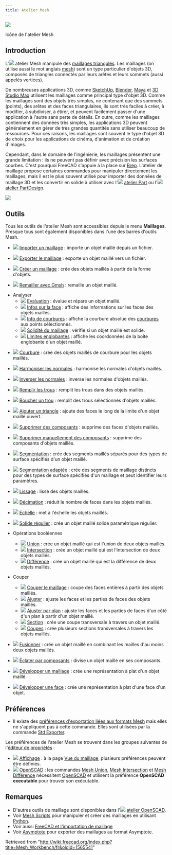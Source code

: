 ```yaml
---
title: Atelier Mesh
---
```


![](/images/Workbench_Mesh.svg)

Icône de l'atelier Mesh

## Introduction

L'![](/images/Workbench_Mesh.svg) atelier Mesh manipule des [maillages triangulés](http://fr.wikipedia.org/wiki/Triangle_mesh). Les maillages (on utilise aussi le mot anglais [mesh](<http://fr.wikipedia.org/wiki/Mesh_(Objet)>)) sont un type particulier d'objets 3D, composés de triangles connectés par leurs arêtes et leurs sommets (aussi appelés vertices).

De nombreuses applications 3D, comme [SketchUp](https://fr.wikipedia.org/wiki/SketchUp), [Blender](https://fr.wikipedia.org/wiki/Blender), [Maya](https://fr.wikipedia.org/wiki/Autodesk_Maya) et [3D Studio Max](https://fr.wikipedia.org/wiki/Autodesk_3ds_Max) utilisent les maillages comme principal type d'objet 3D. Comme les maillages sont des objets très simples, ne contenant que des sommets (points), des arêtes et des faces triangulaires, ils sont très faciles à créer, à modifier, à subdiviser, à étirer, et peuvent facilement passer d'une application à l'autre sans perte de détails. En outre, comme les maillages contiennent des données très simples, les applications 3D peuvent généralement en gérer de très grandes quantités sans utiliser beaucoup de ressources. Pour ces raisons, les maillages sont souvent le type d'objet 3D de choix pour les applications de cinéma, d'animation et de création d'images.

Cependant, dans le domaine de l'ingénierie, les maillages présentent une grande limitation : ils ne peuvent pas définir avec précision les surfaces courbes. C'est pourquoi FreeCAD s'appuie à la place sur [Brep](https://fr.wikipedia.org/wiki/B-Rep). L'atelier de maillage propose certaines commandes pour manipuler directement les maillages, mais il est le plus souvent utilisé pour importer des données de maillage 3D et les convertir en solide à utiliser avec l'![](/images/Workbench_Part.svg) [atelier Part](/Part_Workbench/fr "Part Workbench/fr") ou l'![](/images/Workbench_PartDesign.svg) [atelier PartDesign](/PartDesign_Workbench/fr "PartDesign Workbench/fr").

![](/images/Mesh_example.jpg)

## Outils

Tous les outils de l'atelier Mesh sont accessibles depuis le menu **Maillages**. Presque tous sont également disponibles dans l'une des barres d'outils Mesh.

- ![](/images/Mesh_Import.svg) [Importer un maillage](/Mesh_Import/fr "Mesh Import/fr") : importe un objet maillé depuis un fichier.

- ![](/images/Mesh_Export.svg) [Exporter le maillage](/Mesh_Export/fr "Mesh Export/fr") : exporte un objet maillé vers un fichier.

- ![](/images/Mesh_FromPartShape.svg) [Créer un maillage](/Mesh_FromPartShape/fr "Mesh FromPartShape/fr") : crée des objets maillés à partir de la forme d'objets.

- ![](/images/Mesh_RemeshGmsh.svg) [Remailler avec Gmsh](/Mesh_RemeshGmsh/fr "Mesh RemeshGmsh/fr") : remaille un objet maillé.

* Analyser
  - ![](/images/Mesh_Evaluation.svg) [Evaluation](/Mesh_Evaluation/fr "Mesh Evaluation/fr") : évalue et répare un objet maillé.
  - ![](/images/Mesh_EvaluateFacet.svg) [Infos sur la face](/Mesh_EvaluateFacet/fr "Mesh EvaluateFacet/fr") : affiche des informations sur les faces des objets maillés.
  - ![](/images/Mesh_CurvatureInfo.svg) [Info de courbures](/Mesh_CurvatureInfo/fr "Mesh CurvatureInfo/fr") : affiche la courbure absolue des [courbures](/Mesh_VertexCurvature/fr "Mesh VertexCurvature/fr") aux points sélectionnés.
  - ![](/images/Mesh_EvaluateSolid.svg) [Solidité du maillage](/Mesh_EvaluateSolid/fr "Mesh EvaluateSolid/fr") : vérifie si un objet maillé est solide.
  - ![](/images/Mesh_BoundingBox.svg) [Limites englobantes](/Mesh_BoundingBox/fr "Mesh BoundingBox/fr") : affiche les coordonnées de la boîte englobante d'un objet maillé.

- ![](/images/Mesh_VertexCurvature.svg) [Courbure](/Mesh_VertexCurvature/fr "Mesh VertexCurvature/fr") : crée des objets maillés de courbure pour les objets maillés.

- ![](/images/Mesh_HarmonizeNormals.svg) [Harmoniser les normales](/Mesh_HarmonizeNormals/fr "Mesh HarmonizeNormals/fr") : harmonise les normales d'objets maillés.

- ![](/images/Mesh_FlipNormals.svg) [Inverser les normales](/Mesh_FlipNormals/fr "Mesh FlipNormals/fr") : inverse les normales d'objets maillés.

- ![](/images/Mesh_FillupHoles.svg) [Remplir les trous](/Mesh_FillupHoles/fr "Mesh FillupHoles/fr") : remplit les trous dans des objets maillés.

- ![](/images/Mesh_FillInteractiveHole.svg) [Boucher un trou](/Mesh_FillInteractiveHole/fr "Mesh FillInteractiveHole/fr") : remplit des trous sélectionnés d'objets maillés.

- ![](/images/Mesh_AddFacet.svg) [Ajouter un triangle](/Mesh_AddFacet/fr "Mesh AddFacet/fr") : ajoute des faces le long de la limite d'un objet maillé ouvert.

- ![](/images/Mesh_RemoveComponents.svg) [Supprimer des composants](/Mesh_RemoveComponents/fr "Mesh RemoveComponents/fr") : supprime des faces d'objets maillés.

- ![](/images/Mesh_RemoveCompByHand.svg) [Supprimer manuellement des composants](/Mesh_RemoveCompByHand/fr "Mesh RemoveCompByHand/fr") : supprime des composants d'objets maillés.

- ![](/images/Mesh_Segmentation.svg) [Segmentation](/Mesh_Segmentation/fr "Mesh Segmentation/fr") : crée des segments maillés séparés pour des types de surface spécifiés d'un objet maillé.

- ![](/images/Mesh_SegmentationBestFit.svg) [Segmentation adaptée](/Mesh_SegmentationBestFit/fr "Mesh SegmentationBestFit/fr") : crée des segments de maillage distincts pour des types de surface spécifiés d'un maillage et peut identifier leurs paramètres.

- ![](/images/Mesh_Smoothing.svg) [Lissage](/Mesh_Smoothing/fr "Mesh Smoothing/fr") : lisse des objets maillés.

- ![](/images/Mesh_Decimating.svg) [Décimation](/Mesh_Decimating/fr "Mesh Decimating/fr") : réduit le nombre de faces dans les objets maillés.

- ![](/images/Mesh_Scale.svg) [Echelle](/Mesh_Scale/fr "Mesh Scale/fr") : met à l'échelle les objets maillés.

- ![](/images/Mesh_BuildRegularSolid.svg) [Solide régulier](/Mesh_BuildRegularSolid/fr "Mesh BuildRegularSolid/fr") : crée un objet maillé solide paramétrique régulier.

* Opérations booléennes

  - ![](/images/Mesh_Union.svg) [Union](/Mesh_Union/fr "Mesh Union/fr") : crée un objet maillé qui est l'union de deux objets maillés.
  - ![](/images/Mesh_Intersection.svg) [Intersection](/Mesh_Intersection/fr "Mesh Intersection/fr") : crée un objet maillé qui est l'intersection de deux objets maillés.
  - ![](/images/Mesh_Difference.svg) [Différence](/Mesh_Difference/fr "Mesh Difference/fr") : crée un objet maillé qui est la différence de deux objets maillés.

* Couper
  - ![](/images/Mesh_PolyCut.svg) [Couper le maillage](/Mesh_PolyCut/fr "Mesh PolyCut/fr") : coupe des faces entières à partir des objets maillés.
  - ![](/images/Mesh_PolyTrim.svg) [Ajuster](/Mesh_PolyTrim/fr "Mesh PolyTrim/fr") : ajuste les faces et les parties de faces des objets maillés.
  - ![](/images/Mesh_TrimByPlane.svg) [Ajuster par plan](/Mesh_TrimByPlane/fr "Mesh TrimByPlane/fr") : ajuste les faces et les parties de faces d'un côté d'un plan à partir d'un objet maillé.
  - ![](/images/Mesh_SectionByPlane.svg) [Section](/Mesh_SectionByPlane/fr "Mesh SectionByPlane/fr") : crée une coupe transversale à travers un objet maillé.
  - ![](/images/Mesh_CrossSections.svg) [Coupes](/Mesh_CrossSections/fr "Mesh CrossSections/fr") : crée plusieurs sections transversales à travers les objets maillés.

- ![](/images/Mesh_Merge.svg) [Fusionner](/Mesh_Merge/fr "Mesh Merge/fr") : crée un objet maillé en combinant les mailles d'au moins deux objets maillés.

- ![](/images/Mesh_SplitComponents.svg) [Éclater par composants](/Mesh_SplitComponents/fr "Mesh SplitComponents/fr") : divise un objet maillé en ses composants.

- ![](/images/MeshPart_CreateFlatMesh.svg) [Développer un maillage](/MeshPart_CreateFlatMesh/fr "MeshPart CreateFlatMesh/fr") : crée une représentation à plat d'un objet maillé.

- ![](/images/MeshPart_CreateFlatFace.svg) [Développer une face](/MeshPart_CreateFlatFace/fr "MeshPart CreateFlatFace/fr") : crée une représentation à plat d'une face d'un objet.

## Préférences

- Il existe des [préférences d'exportation liées aux formats Mesh](/Import_Export_Preferences/fr#Formats_Mesh "Import Export Preferences/fr") mais elles ne s'appliquent pas à cette commande. Elles sont utilisées par la commande [Std Exporter](/Std_Export/fr "Std Export/fr").

Les préférences de l'atelier Mesh se trouvent dans les groupes suivantes de l'[éditeur de propriétés](/Property_editor/fr "Property editor/fr") :

- ![](/images/Preferences-display.svg) [Affichage](/Preferences_Editor/fr#Pr.C3.A9f.C3.A9rences_d.27affichage "Preferences Editor/fr") : à la page [Vue du maillage](/Preferences_Editor/fr#Vue_maillage "Preferences Editor/fr"), plusieurs préférences peuvent être définies.
- ![](/images/Preferences-openscad.svg) [OpenSCAD](/OpenSCAD_Preferences/fr "OpenSCAD Preferences/fr") : les commandes [Mesh Union](/Mesh_Union/fr "Mesh Union/fr"), [Mesh Intersection](/Mesh_Intersection/fr "Mesh Intersection/fr") et [Mesh Différence](/Mesh_Difference/fr "Mesh Difference/fr") nécessitent [OpenSCAD](http://www.openscad.org/) et utilisent la préférence **OpenSCAD executable** pour trouver son exécutable.

## Remarques

- D'autres outils de maillage sont disponibles dans l'![](/images/Workbench_OpenSCAD.svg) [atelier OpenSCAD](/OpenSCAD_Workbench/fr "OpenSCAD Workbench/fr").
- Voir [Mesh Scripts](/Mesh_Scripting/fr "Mesh Scripting/fr") pour manipuler et créer des maillages en utilisant [Python](/Python/fr "Python/fr").
- Voir aussi [FreeCAD et l'importation de maillage](/FreeCAD_and_Mesh_Import/fr "FreeCAD and Mesh Import/fr")
- Voir [Asymptote](/Asymptote/fr "Asymptote/fr") pour exporter des maillages au format Asymptote.

Retrieved from "<http://wiki.freecad.org/index.php?title=Mesh_Workbench/fr&oldid=1565541>"
